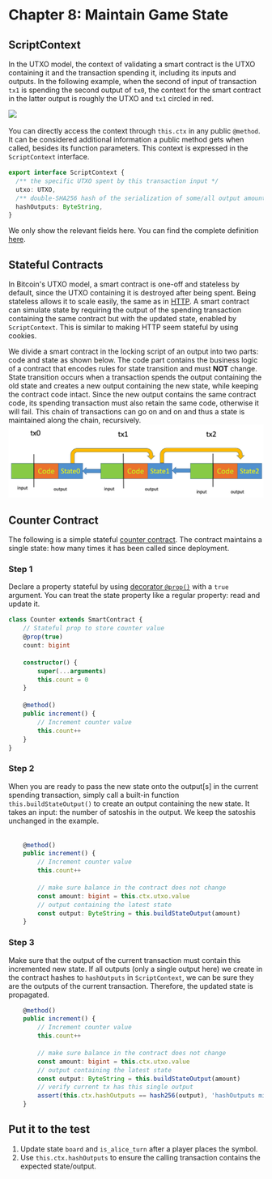 # Chapter 8: Maintain Game State

## ScriptContext

In the UTXO model, the context of validating a smart contract is the UTXO containing it and the transaction spending it, including its inputs and outputs. In the following example, when the second of input of transaction `tx1` is spending the second output of `tx0`, the context for the smart contract in the latter output is roughly the UTXO and `tx1` circled in red.


![](https://scrypt.io/scrypt-ts/assets/images/scriptContext-a3ace5522bf62d82d20958735c13ddf4.jpg)

You can directly access the context through `this.ctx` in any public `@method`.
It can be considered additional information a public method gets when called, besides its function parameters.
This context is expressed in the `ScriptContext` interface.

```ts
export interface ScriptContext {
  /** the specific UTXO spent by this transaction input */
  utxo: UTXO,
  /** double-SHA256 hash of the serialization of some/all output amount with its locking script */
  hashOutputs: ByteString,
}
```
We only show the relevant fields here. You can find the complete definition [here](https://scrypt.io/scrypt-ts/getting-started/what-is-scriptcontext).


## Stateful Contracts
In Bitcoin's UTXO model, a smart contract is one-off and stateless by default, since the UTXO containing it is destroyed after being spent. Being stateless allows it to scale easily, the same as in [HTTP](https://stackoverflow.com/questions/5836881/stateless-protocol-and-stateful-protocol).
A smart contract can simulate state by requiring the output of the spending transaction containing the same contract but with the updated state, enabled by `ScriptContext`.
This is similar to making HTTP seem stateful by using cookies.

We divide a smart contract in the locking script of an output into two parts: code and state as shown below. The code part contains the business logic of a contract that encodes rules for state transition and must **NOT** change. State transition occurs when a transaction spends the output containing the old state and creates a new output containing the new state, while keeping the contract code intact.
Since the new output contains the same contract code, its spending transaction must also retain the same code, otherwise it will fail. This chain of transactions can go on and on and thus a state is maintained along the chain, recursively.
![](https://github.com/sCrypt-Inc/image-hosting/blob/master/learn-scrypt-courses/07.png?raw=true)

## Counter Contract
The following is a simple stateful [counter contract](https://github.com/sCrypt-Inc/scryptTS-examples/blob/master/src/contracts/counter.ts). The contract maintains a single state: how many times it has been called since deployment.

### Step 1


Declare a property stateful by using [decorator `@prop()`](https://scrypt.io/scrypt-ts/getting-started/how-to-write-a-contract#properties) with a `true` argument. You can treat the state property like a regular property: read and update it.

```ts
class Counter extends SmartContract {
    // Stateful prop to store counter value
    @prop(true)
    count: bigint

    constructor() {
        super(...arguments)
        this.count = 0
    }

    @method()
    public increment() {
        // Increment counter value
        this.count++
    }
}
```

### Step 2

When you are ready to pass the new state onto the output[s] in the current spending transaction, simply call a built-in function `this.buildStateOutput()` to create an output containing the new state. It takes an input: the number of satoshis in the output. We keep the satoshis unchanged in the example.


```ts

    @method()
    public increment() {
        // Increment counter value
        this.count++

        // make sure balance in the contract does not change
        const amount: bigint = this.ctx.utxo.value
        // output containing the latest state
        const output: ByteString = this.buildStateOutput(amount)
    }
```

### Step 3

Make sure that the output of the current transaction must contain this incremented new state. If all outputs (only a single output here) we create in the contract hashes to `hashOutputs` in `ScriptContext`, we can be sure they are the outputs of the current transaction. Therefore, the updated state is propagated.

```ts
    @method()
    public increment() {
        // Increment counter value
        this.count++

        // make sure balance in the contract does not change
        const amount: bigint = this.ctx.utxo.value
        // output containing the latest state
        const output: ByteString = this.buildStateOutput(amount)
        // verify current tx has this single output
        assert(this.ctx.hashOutputs == hash256(output), 'hashOutputs mismatch')
    }
```

## Put it to the test

1. Update state `board` and `is_alice_turn` after a player places the symbol.
2. Use `this.ctx.hashOutputs` to ensure the calling transaction contains the expected state/output.